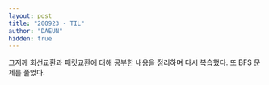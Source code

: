 ```yaml
---
layout: post
title: "200923 - TIL"
author: "DAEUN"
hidden: true
---
```


그저께 회선교환과 패킷교환에 대해 공부한 내용을 정리하며 다시 복습했다. 또 BFS 문제를 풀었다.